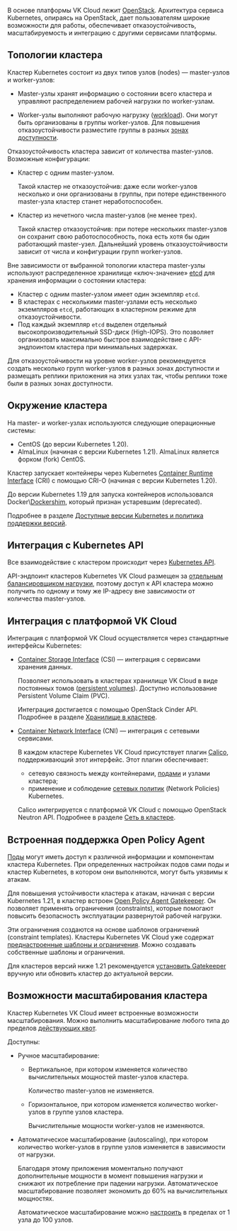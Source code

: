 В основе платформы VK Cloud лежит [OpenStack](https://www.openstack.org/). Архитектура сервиса Kubernetes, опираясь на OpenStack, дает пользователям широкие возможности для работы, обеспечивает отказоустойчивость, масштабируемость и интеграцию с другими сервисами платформы.

## Топологии кластера

Кластер Kubernetes состоит из двух типов узлов (nodes) — master-узлов и worker-узлов:

- Master-узлы хранят информацию о состоянии всего кластера и управляют распределением рабочей нагрузки по worker-узлам.

- Worker-узлы выполняют рабочую нагрузку ([workload](https://kubernetes.io/docs/concepts/workloads/)). Они могут быть организованы в группы worker-узлов. Для повышения отказоустойчивости разместите группы в разных [зонах доступности](../../../../additionals/start/start-intro/platform-security#zony-dostupnosti).

Отказоустойчивость кластера зависит от количества master-узлов. Возможные конфигурации:

- Кластер с одним master-узлом.

  Такой кластер не отказоустойчив: даже если worker-узлов несколько и они организованы в группы, при потере единственного master-узла кластер станет неработоспособен.

- Кластер из нечетного числа master-узлов (не менее трех).

  Такой кластер отказоустойчив: при потере нескольких master-узлов он сохранит свою работоспособность, пока есть хотя бы один работающий master-узел. Дальнейший уровень отказоустойчивости зависит от числа и конфигурации групп worker-узлов.

Вне зависимости от выбранной топологии кластера master-узлы используют распределенное хранилище «ключ-значение» [etcd](https://etcd.io/) для хранения информации о состоянии кластера:

- Кластер с одним master-узлом имеет один экземпляр `etcd`.
- В кластерах с несколькими master-узлами есть несколько экземпляров `etcd`, работающих в кластерном режиме для отказоустойчивости.
- Под каждый экземпляр `etcd` выделен отдельный высокопроизводительный SSD-диск (High-IOPS). Это позволяет организовать максимально быстрое взаимодействие с API-эндпоинтом кластера при минимальных задержках.

Для отказоустойчивости на уровне worker-узлов рекомендуется создать несколько групп worker-узлов в разных зонах доступности и размещать реплики приложения на этих узлах так, чтобы реплики тоже были в разных зонах доступности.

## Окружение кластера

На master- и worker-узлах используются следующие операционные системы:

- CentOS (до версии Kubernetes 1.20).
- AlmaLinux (начиная с версии Kubernetes 1.21). AlmaLinux является форком (fork) CentOS.

Кластер запускает контейнеры через Kubernetes [Container Runtime Interface](https://kubernetes.io/docs/concepts/architecture/cri/) (CRI) с помощью CRI-O (начиная с версии Kubernetes 1.20).

<info>

До версии Kubernetes 1.19 для запуска контейнеров использовался Docker\\[Dockershim](https://kubernetes.io/blog/2022/05/03/dockershim-historical-context/), который признан устаревшим (deprecated).

</info>

Подробнее в разделе [Доступные версии Kubernetes и политика поддержки версий](../versions/).

## Интеграция с Kubernetes API

Все взаимодействие с кластером происходит через [Kubernetes API](https://kubernetes.io/ru/docs/concepts/overview/kubernetes-api/).

API-эндпоинт кластеров Kubernetes VK Cloud размещен за [отдельным балансировщиком нагрузки](../network/), поэтому доступ к API кластера можно получить по одному и тому же IP-адресу вне зависимости от количества master-узлов.

## Интеграция с платформой VK Cloud

Интеграция с платформой VK Cloud осуществляется через стандартные интерфейсы Kubernetes:

- [Container Storage Interface](https://kubernetes-csi.github.io/docs/) (CSI) — интеграция с сервисами хранения данных.

  Позволяет использовать в кластерах хранилище VK Cloud в виде постоянных томов ([persistent volumes](https://kubernetes.io/docs/concepts/storage/persistent-volumes/)).
  Доступно использование Persistent Volume Claim (PVC).

  Интеграция достигается с помощью OpenStack Cinder API. Подробнее в разделе [Хранилище в кластере](../storage/).

- [Container Network Interface](https://kubernetes.io/docs/concepts/extend-kubernetes/compute-storage-net/network-plugins/) (CNI) — интеграция с сетевыми сервисами.

  В каждом кластере Kubernetes VK Cloud присутствует плагин [Calico](https://projectcalico.docs.tigera.io/about/about-calico), поддерживающий этот интерфейс. Этот плагин обеспечивает:

  - сетевую связность между контейнерами, [подами](../../k8s-reference/pods) и узлами кластера;
  - применение и соблюдение [сетевых политик](https://kubernetes.io/docs/concepts/services-networking/network-policies/) (Network Policies) Kubernetes.

  Calico интегрируется с платформой VK Cloud с помощью OpenStack Neutron API. Подробнее в разделе [Сеть в кластере](../network/).

## Встроенная поддержка Open Policy Agent

[Поды](https://kubernetes.io/docs/concepts/workloads/pods/) могут иметь доступ к различной информации и компонентам кластера Kubernetes. При определенных настройках подов сами поды и кластер Kubernetes, в котором они выполняются, могут быть уязвимы к атакам.

Для повышения устойчивости кластера к атакам, начиная с версии Kubernetes 1.21, в кластер встроен [Open Policy Agent Gatekeeper](../../k8s-reference/gatekeeper/). Он позволяет применять ограничения (constraints), которые помогают повысить безопасность эксплуатации развернутой рабочей нагрузки.

Эти ограничения создаются на основе шаблонов ограничений (constraint templates). Кластеры Kubernetes VK Cloud уже содержат [преднастроенные шаблоны и ограничения](../preconfigured-features/settings#prednastroennye-shablony-i-ogranicheniya-gatekeeper). Можно создавать собственные шаблоны и ограничения.

Для кластеров версий ниже 1.21 рекомендуется [установить Gatekeeper](../../install-tools/gatekeeper) вручную или обновить кластер до актуальной версии.

## Возможности масштабирования кластера

Кластер Kubernetes VK Cloud имеет встроенные возможности масштабирования. Можно выполнить масштабирование любого типа до пределов [действующих квот](../../../../base/account/concepts/quotasandlimits/).

Доступны:

- Ручное масштабирование:

  - Вертикальное, при котором изменяется количество вычислительных мощностей master-узлов кластера.
  
    Количество master-узлов не изменяется.

  - Горизонтальное, при котором изменяется количество worker-узлов в группе узлов кластера.

    Вычислительные мощности worker-узлов не изменяются.

- Автоматическое масштабирование (autoscaling), при котором количество worker-узлов в группе узлов изменяется в зависимости от нагрузки.

  Благодаря этому приложения моментально получают дополнительные мощности в момент повышения нагрузки и снижают их потребление при падении нагрузки. Автоматическое масштабирование позволяет экономить до 60% на вычислительных мощностях.

  Автоматическое масштабирование можно [настроить](../../operations/scale) в пределах от 1 узла до 100 узлов.
